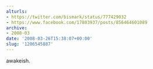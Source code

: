 ```yaml
---
alturls:
- https://twitter.com/bismark/status/777429032
- https://www.facebook.com/17803937/posts/856464601089
archive:
- 2008-03
date: '2008-03-26T15:38:07+00:00'
slug: '1206545887'
---
```


awakeish.

